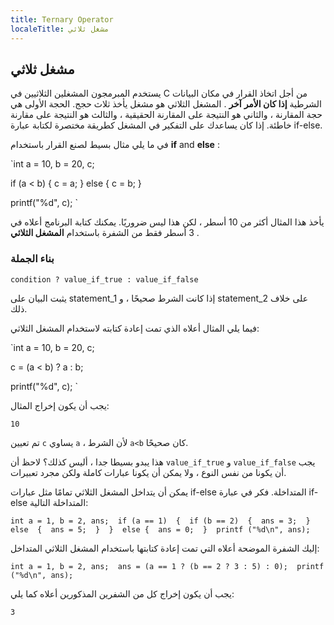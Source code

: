 ```yaml
---
title: Ternary Operator
localeTitle: مشغل ثلاثي
---
```

## مشغل ثلاثي

يستخدم المبرمجون المشغلين الثلاثيين في C من أجل اتخاذ القرار في مكان البيانات الشرطية **إذا كان الأمر** **آخر** . المشغل الثلاثي هو مشغل يأخذ ثلاث حجج. الحجة الأولى هي حجة المقارنة ، والثاني هو النتيجة على المقارنة الحقيقية ، والثالث هو النتيجة على مقارنة خاطئة. إذا كان يساعدك على التفكير في المشغل كطريقة مختصرة لكتابة عبارة if-else.

في ما يلي مثال بسيط لصنع القرار باستخدام **if** and **else** :

 `int a = 10, b = 20, c; 
 
 if (a < b) 
 { 
    c = a; 
 } 
 else 
 { 
    c = b; 
 } 
 
 printf("%d", c); 
` 

يأخذ هذا المثال أكثر من 10 أسطر ، لكن هذا ليس ضروريًا. يمكنك كتابة البرنامج أعلاه في 3 أسطر فقط من الشفرة باستخدام **المشغل الثلاثي** .

### بناء الجملة

`condition ? value_if_true : value_if_false`

يثبت البيان على statement\_1 إذا كانت الشرط صحيحًا ، و statement\_2 على خلاف ذلك.

فيما يلي المثال أعلاه الذي تمت إعادة كتابته لاستخدام المشغل الثلاثي:

 `int a = 10, b = 20, c; 
 
 c = (a < b) ? a : b; 
 
 printf("%d", c); 
` 

يجب أن يكون إخراج المثال:

 `10 
` 

تم تعيين `c` يساوي `a` ، لأن الشرط `a<b` كان صحيحًا.

هذا يبدو بسيطا جدا ، أليس كذلك؟ لاحظ أن `value_if_true` و `value_if_false` يجب أن يكونا من نفس النوع ، ولا يمكن أن يكونا عبارات كاملة ولكن مجرد تعبيرات.

يمكن أن يتداخل المشغل الثلاثي تمامًا مثل عبارات if-else المتداخلة. فكر في عبارة if-else المتداخلة التالية:

 `int a = 1, b = 2, ans; 
 if (a == 1) 
 { 
    if (b == 2) 
    { 
        ans = 3; 
    } 
    else 
    { 
        ans = 5; 
    } 
 } 
 else
 { 
    ans = 0; 
 } 
 printf ("%d\n", ans); 
` 

إليك الشفرة الموضحة أعلاه التي تمت إعادة كتابتها باستخدام المشغل الثلاثي المتداخل:

 `int a = 1, b = 2, ans; 
 ans = (a == 1 ? (b == 2 ? 3 : 5) : 0); 
 printf ("%d\n", ans); 
` 

يجب أن يكون إخراج كل من الشفرين المذكورين أعلاه كما يلي:

 `3 
`
